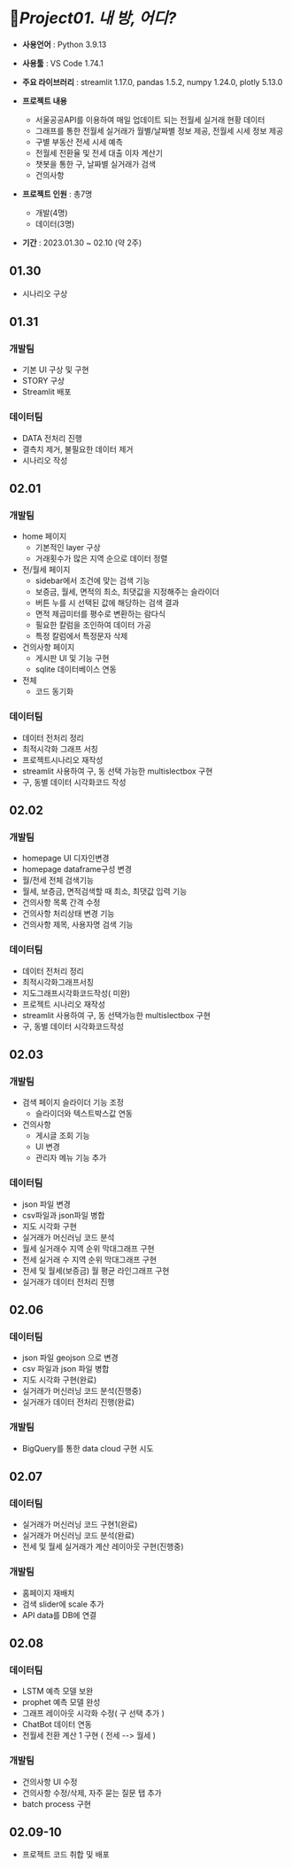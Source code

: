 # 📕*Project01. 내 방, 어디?*

 - **사용언어** : Python 3.9.13
 - **사용툴** : VS Code 1.74.1
 - **주요 라이브러리** : streamlit 1.17.0, pandas 1.5.2, numpy 1.24.0, plotly 5.13.0
 - **프로젝트 내용**
    - 서울공공API를 이용하여 매일 업데이트 되는 전월세 실거래 현황 데이터
    - 그래프를 통한 전월세 실거래가 월별/날짜별 정보 제공, 전월세 시세 정보 제공
    - 구별 부동산 전세 시세 예측
    - 전월세 전환율 및 전세 대출 이자 계산기
    - 챗봇을 통한 구, 날짜별 실거래가 검색
    - 건의사항

 - **프로젝트 인원** : 총7명
    - 개발(4명)
    - 데이터(3명)
 - **기간** : 2023.01.30 ~ 02.10 (약 2주)


## 01.30
 - 시나리오 구상

## 01.31
### 개발팀
 - 기본 UI 구상 및 구현
 - STORY 구상
 - Streamlit 배포
### 데이터팀
 + DATA 전처리 진행
 + 결측치 제거, 불필요한 데이터 제거
 + 시나리오 작성

## 02.01
### 개발팀
- home 페이지
    - 기본적인 layer 구상
    - 거래횟수가 많은 지역 순으로 데이터 정렬
- 전/월세 페이지
    - sidebar에서 조건에 맞는 검색 기능
    - 보증금, 월세, 면적의 최소, 최댓값을 지정해주는 슬라이더
    - 버튼 누를 시 선택된 값에 해당하는 검색 결과
    - 면적 제곱미터를 평수로 변환하는 람다식
    - 필요한 칼럼을 조인하여 데이터 가공
    - 특정 칼럼에서 특정문자 삭제
- 건의사항 페이지
    - 게시판 UI 및 기능 구현
    - sqlite 데이터베이스 연동
- 전체
    - 코드 동기화
### 데이터팀
 - 데이터 전처리 정리
 - 최적시각화 그래프 서칭
 - 프로젝트시나리오 재작성
 - streamlit 사용하여 구, 동 선택 가능한 multislectbox 구현
 - 구, 동별 데이터 시각화코드 작성
 
## 02.02
### 개발팀
- homepage UI 디자인변경
- homepage dataframe구성 변경
- 월/전세 전체 검색기능
- 월세, 보증금, 면적검색할 때 최소, 최댓값 입력 기능
- 건의사항 목록 간격 수정
- 건의사항 처리상태 변경 기능
- 건의사항 제목, 사용자명 검색 기능
### 데이터팀
- 데이터 전처리 정리
- 최적시각화그래프서칭
- 지도그래프시각화코드작성( 미완)
- 프로젝트 시나리오 재작성
- streamlit 사용하여 구, 동 선택가능한 multislectbox 구현
-  구, 동별 데이터 시각화코드작성

## 02.03
### 개발팀
- 검색 페이지 슬라이더 기능 조정
    + 슬라이더와 텍스트박스값 연동
- 건의사항
    + 게시글 조회 기능
    + UI 변경
    + 관리자 메뉴 기능 추가
### 데이터팀
- json 파일 변경
- csv파일과 json파일 병합
- 지도 시각화 구현
- 실거래가 머신러닝 코드 분석
- 월세 실거래수 지역 순위 막대그래프 구현
- 전세 실거래 수 지역 순위 막대그래프 구현
- 전세 및 월세(보증금) 월 평균 라인그래프 구현
- 실거래가 데이터 전처리 진행


## 02.06
### 데이터팀
- json  파일 geojson 으로 변경
- csv 파일과 json 파일 병합
-  지도 시각화 구현(완료)
-  실거래가 머신러닝 코드 분석(진행중)
-  실거래가 데이터 전처리 진행(완료)
### 개발팀
- BigQuery를 통한 data cloud 구현 시도 


## 02.07
### 데이터팀
- 실거래가 머신러닝 코드 구현1(완료)
- 실거래가 머신러닝 코드 분석(완료)
- 전세 및 월세 실거래가 계산 레이아웃 구현(진행중)
### 개발팀
- 홈페이지 재배치
- 검색 slider에 scale 추가
- API data를 DB에 연결

## 02.08
### 데이터팀
- LSTM 예측 모델 보완
- prophet 예측 모델 완성
- 그래프 레이아웃 시각화 수정( 구 선택 추가 )
- ChatBot 데이터 연동
- 전월세 전환 계산 1 구현 ( 전세 --> 월세 )


### 개발팀
- 건의사항 UI 수정
- 건의사항 수정/삭제, 자주 묻는 질문 탭 추가
- batch process 구현


## 02.09-10
- 프로젝트 코드 취합 및 배포